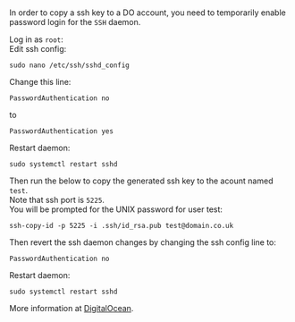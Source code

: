 ### 

In order to copy a ssh key to a DO account, you need to temporarily enable password login for the `SSH` daemon.   

Log in as `root`:  
Edit ssh config:  
```
sudo nano /etc/ssh/sshd_config
```

Change this line:   
```
PasswordAuthentication no
```
to
```
PasswordAuthentication yes
```
Restart daemon:  
```
sudo systemctl restart sshd
```

Then run the below to copy the generated ssh key to the acount named `test`.  
Note that ssh port is `5225`.  
You will be prompted for the UNIX password for user test:  
```
ssh-copy-id -p 5225 -i .ssh/id_rsa.pub test@domain.co.uk
```

Then revert the ssh daemon changes by changing the ssh config line to:  
```
PasswordAuthentication no
```
Restart daemon:  
```
sudo systemctl restart sshd
```

More information at [DigitalOcean](https://www.digitalocean.com/community/questions/ssh-copy-id-not-working-permission-denied-publickey).
